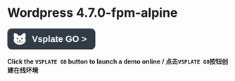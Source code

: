 # Wordpress 4.7.0-fpm-alpine

<a href="https://www.vsplate.com/?docker-compose=https://github.com/vsplate/dcenvs/wordpress/4.7.0-fpm-alpine"><img alt="VSPLATE GO" src="https://raw.githubusercontent.com/vsplate/images/master/vsgo_btn.png" width="200px"></a>

**Click the `VSPLATE GO` button to launch a demo online / 点击`VSPLATE GO`按钮创建在线环境**
